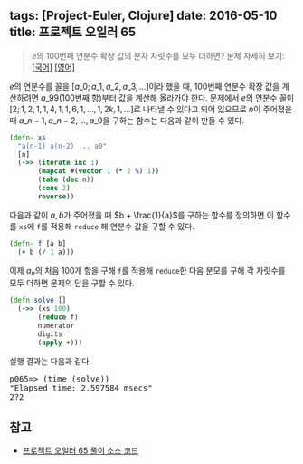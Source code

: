 tags: [Project-Euler, Clojure]
date: 2016-05-10
title: 프로젝트 오일러 65
---
> $e$의 100번째 연분수 확장 값의 분자 자릿수를 모두 더하면?
> 문제 자세히 보기: [[국어]](http://euler.synap.co.kr/prob_detail.php?id=65) [[영어]](https://projecteuler.net/problem=65)

$e$의 연분수를 꼴을 $[a\_0; a\_1, a\_2, a\_3, ...]$이라 했을 때, 100번째 연분수 확장 값을 계산하려면 $a\_{99}$(100번째 항)부터 값을 계산해 올라가야 한다. 문제에서 $e$의 연분수 꼴이 $[2; 1,2,1, 1,4,1, 1,6,1, ..., 1,2k,1, ... ]$로 나타낼 수 있다고 되어 있으므로 $n$이 주어졌을 때 $a\_{n-1}, a\_{n-2}, ..., a\_0$을 구하는 함수는 다음과 같이 만들 수 있다.
<!--more-->

```clojure
(defn- xs
  "a(n-1) a(n-2) ... a0"
  [n]
  (->> (iterate inc 1)
       (mapcat #(vector 1 (* 2 %) 1))
       (take (dec n))
       (cons 2)
       reverse))
```

다음과 같이 $a, b$가 주어졌을 때 $b + \frac{1}{a}$를 구하는 함수를 정의하면 이 함수를 `xs`에 `f`를 적용해 `reduce` 해 연분수 값을 구할 수 있다.

```clojure
(defn- f [a b]
  (+ b (/ 1 a)))
```

이제 $a_n$의 처음 100개 항을 구해 `f`를 적용해 `reduce`한 다음 분모를 구해 각 자릿수를 모두 더하면 문제의 답을 구할 수 있다.

```clojure
(defn solve []
  (->> (xs 100)
       (reduce f)
       numerator
       digits
       (apply +)))
```

실행 결과는 다음과 같다.

<pre class="console">
p065=> (time (solve))
"Elapsed time: 2.597584 msecs"
2?2
</pre>

## 참고
* [프로젝트 오일러 65 풀이 소스 코드](https://github.com/ntalbs/euler/blob/master/src/p065.clj)
